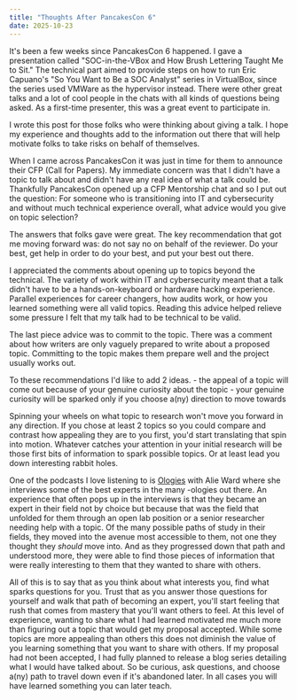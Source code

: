 ```yaml
---
title: "Thoughts After PancakesCon 6"
date: 2025-10-23
---
```


It's been a few weeks since PancakesCon 6 happened. I gave a presentation called "SOC-in-the-VBox and How Brush Lettering Taught Me to Sit." The technical part aimed to provide steps on how to run Eric Capuano's "So You Want to Be a SOC Analyst" series in VirtualBox, since the series used VMWare as the hypervisor instead. There were other great talks and a lot of cool people in the chats with all kinds of questions being asked. As a first-time presenter, this was a great event to participate in.

I wrote this post for those folks who were thinking about giving a talk. I hope my experience and thoughts add to the information out there that will help motivate folks to take risks on behalf of  themselves.

When I came across PancakesCon it was just in time for them to announce their CFP (Call for Papers). My immediate concern was that I didn't have a topic to talk about and didn't have any real idea of what a talk could be. Thankfully PancakesCon opened up a CFP Mentorship chat and so I put out the question: For someone who is transitioning into IT and cybersecurity and without much technical experience overall, what advice would you give on topic selection?

The answers that folks gave were great. The key recommendation that got me moving forward was: do not say no on behalf of the reviewer. Do your best, get help in order to do your best, and put your best out there.

I appreciated the comments about opening up to topics beyond the technical. The variety of work within IT and cybersecurity meant that a talk didn't have to be a hands-on-keyboard or hardware hacking experience. Parallel experiences for career changers, how audits work, or how you learned something were all valid topics. Reading this advice helped relieve some pressure I felt that my talk had to be technical to be valid.

The last piece advice was to commit to the topic. There was a comment about how writers are only vaguely prepared to write about a proposed topic. Committing to the topic makes them prepare well and the project usually works out.

To these recommendations I'd like to add 2 ideas.
    - the appeal of a topic will come out because of your genuine curiosity about the topic
    - your genuine curiosity will be sparked only if you choose a(ny) direction to move towards

Spinning your wheels on what topic to research won't move you forward in any direction. If you chose at least 2 topics so you could compare and contrast how appealing they are to you first, you'd start translating that spin into motion. Whatever catches your attention in your initial research will be those first bits of information to spark possible topics. Or at least lead you down interesting rabbit holes.

One of the podcasts I love listening to is [Ologies](https://www.alieward.com/ologies) with Alie Ward where she interviews some of the best experts in the many -ologies out there. An experience that often pops up in the interviews is that they became an expert in their field not by choice but because that was the field that unfolded for them through an open lab position or a senior researcher needing help with a topic. Of the many possible paths of study in their fields, they moved into the avenue most accessible to them, not one they thought they *should* move into. And as they progressed down that path and understood more, they were able to find those pieces of information that were really interesting to them that they wanted to share with others.

All of this is to say that as you think about what interests you, find what sparks questions for you. Trust that as you answer those questions for yourself and walk that path of becoming an expert, you'll start feeling that rush that comes from mastery that you'll want others to feel. At this level of experience, wanting to share what I had learned motivated me much more than figuring out a topic that would get my proposal accepted. While some topics are more appealing than others this does not diminish the value of you learning something that you want to share with others. If my proposal had not been accepted, I had fully planned to release a blog series detailing what I would have talked about. So be curious, ask questions, and choose a(ny) path to travel down even if it's abandoned later. In all cases you will have learned something you can later teach.
